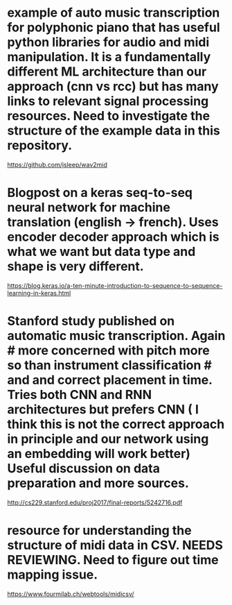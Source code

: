 # example of auto music transcription for polyphonic piano that has useful python libraries for audio and midi manipulation. It is a fundamentally different ML architecture than our approach (cnn vs rcc) but has many links to relevant signal processing resources. Need to investigate the structure of the example data in this repository.
https://github.com/jsleep/wav2mid


# Blogpost on a keras seq-to-seq neural network for machine translation (english -> french). Uses encoder decoder approach which is what we want but data type and shape is very different. 
https://blog.keras.io/a-ten-minute-introduction-to-sequence-to-sequence-learning-in-keras.html


# Stanford study published on automatic music transcription. Again # more concerned with pitch more so than instrument classification # and and correct placement in time. Tries both CNN and RNN architectures but prefers CNN ( I think this is not the  correct approach in principle and our network using an embedding will work better) Useful discussion on data preparation and more sources.
http://cs229.stanford.edu/proj2017/final-reports/5242716.pdf

# resource for understanding the structure of midi data in CSV. NEEDS REVIEWING. Need to figure out time mapping issue.  
https://www.fourmilab.ch/webtools/midicsv/